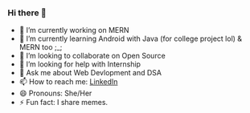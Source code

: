 ### Hi there 👋


- 🔭 I’m currently working on MERN
- 🌱 I’m currently learning Android with Java (for college project lol) & MERN too ;_;
- 👯 I’m looking to collaborate on Open Source
- 🤔 I’m looking for help with Internship
- 💬 Ask me about Web Devlopment and DSA
- 📫 How to reach me: [LinkedIn](https://www.linkedin.com/in/sheetal-lalwani-0601 "Sheetal's LinkedIn Account")
- 😄 Pronouns: She/Her
- ⚡ Fun fact: I share memes.
